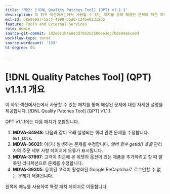 ```yaml
---
title: '개요: [!DNL Quality Patches Tool] (QPT) v1.1.1'
description: 이 하위 섹션에서는에서 사용할 수 있는 패치를 통해 해결된 문제에 대한 자세한 설명을 제공합니다. [!DNL Quality Patches Tool] (QPT) v1.1.1.
exl-id: 68e9e9a7-5acf-4090-bbd0-124be02312d5
feature: Tools and External Services
role: Admin
source-git-commit: 1d2e0c1b4a8e3d79a362500ee3ec7bde84a6ce0d
workflow-type: tm+mt
source-wordcount: '133'
ht-degree: 0%

---
```


# [!DNL Quality Patches Tool] (QPT) v1.1.1 개요

이 하위 섹션에서는에서 사용할 수 있는 패치를 통해 해결된 문제에 대한 자세한 설명을 제공합니다. [!DNL Quality Patches Tool] (QPT) v1.1.1.

QPT v1.1.1에는 다음 패치가 포함됩니다.

1. **MDVA-34948**: 다음과 같이 오래 실행되는 쿼리 관련 문제를 수정합니다. `GET_LOCK`.
1. **MDVA-36021**: 이(가) 발생하는 문제를 수정합니다. *멤버 함수 getId() 호출* 관리자의 주문 세부 사항 페이지에 오류가 표시됩니다.
1. **MDVA-37897**: 고객이 최근에 본 위젯의 옵션이 있는 제품을 추가하려고 할 때 잘못된 리디렉션으로 문제를 수정합니다.
1. **MDVA-39305**: 등록된 고객이 활성화된 Google ReCaptcha로 로그인할 수 없는 문제가 해결됩니다.

왼쪽의 메뉴를 사용하여 특정 패치 페이지로 이동합니다.
